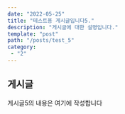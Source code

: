 ```yaml
---
date: "2022-05-25"
title: "테스트용 게시글입니다5."
description: "게시글에 대한 설명입니다."
template: "post"
path: "/posts/test_5"
category: 
 - "2"
---
```


## 게시글

게시글5의 내용은 여기에 작성합니다